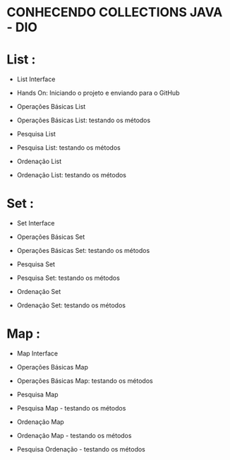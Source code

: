 # CONHECENDO COLLECTIONS JAVA - DIO 

# List :
- List Interface

- Hands On: Iniciando o projeto e enviando para o GitHub

- Operações Básicas List

- Operações Básicas List: testando os métodos

- Pesquisa List

- Pesquisa List: testando os métodos

- Ordenação List

- Ordenação List: testando os métodos

# Set :
- Set Interface

- Operações Básicas Set

- Operações Básicas Set: testando os métodos

- Pesquisa Set

- Pesquisa Set: testando os métodos

- Ordenação Set

- Ordenação Set: testando os métodos

# Map :
- Map Interface

- Operações Básicas Map

- Operações Básicas Map: testando os métodos

- Pesquisa Map

- Pesquisa Map - testando os métodos

- Ordenação Map

- Ordenação Map - testando os métodos

- Pesquisa Ordenação - testando os métodos